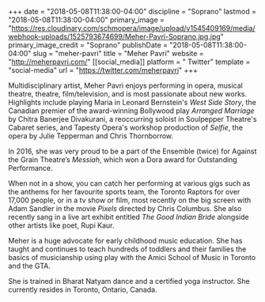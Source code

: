 +++
date = "2018-05-08T11:38:00-04:00"
discipline = "Soprano"
lastmod = "2018-05-08T11:38:00-04:00"
primary_image = "https://res.cloudinary.com/schmopera/image/upload/v1545409169/media/webhook-uploads/1525793674699/Meher-Pavri-Soprano.jpg.jpg"
primary_image_credit = "Soprano"
publishDate = "2018-05-08T11:38:00-04:00"
slug = "meher-pavri"
title = "Meher Pavri"
website = "http://meherpavri.com/"
[[social_media]]
platform = " Twitter"
template = "social-media"
url = "https://twitter.com/meherpavri"
+++

Multidisciplinary artist, Meher Pavri enjoys performing in opera, musical theatre, theatre, film/television, and is most passionate about new works. Highlights include playing Maria in Leonard Bernstein's *West Side Story*, the Canadian premier of the award-winning Bollywood play *Arranged Marriage* by Chitra Banerjee Divakurani, a reoccurring soloist in Soulpepper Theatre's Cabaret series, and Tapesty Opera's workshop production of *Selfie*, the opera by Julie Tepperman and Chris Thornborrow.

In 2016, she was very proud to be a part of the Ensemble (twice) for Against the Grain Theatre’s *Messiah*, which won a Dora award for Outstanding Performance.

When not in a show, you can catch her performing at various gigs such as the anthems for her favourite sports team, the Toronto Raptors for over 17,000 people, or in a tv show or film, most recently on the big screen with Adam Sandler in the movie *Pixels* directed by Chris Columbus. She also recently sang in a live art exhibit entitled *The Good Indian Bride* alongside other artists like poet, Rupi Kaur.

Meher is a huge advocate for early childhood music education. She has taught and continues to teach hundreds of toddlers and their families the basics of musicianship using play with the Amici School of Music in Toronto and the GTA.

She is trained in Bharat Natyam dance and a certified yoga instructor. She currently resides in Toronto, Ontario, Canada.
